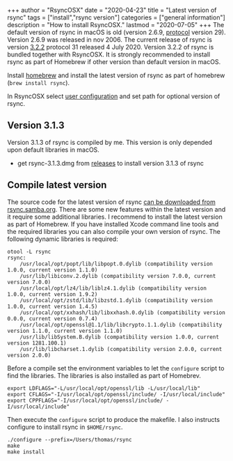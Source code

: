 +++
author = "RsyncOSX"
date = "2020-04-23"
title =  "Latest version of rsync"
tags = ["install","rsync version"]
categories = ["general information"]
description = "How to install RsyncOSX."
lastmod = "2020-07-05"
+++
The default version of rsync in macOS is old (version 2.6.9, [protocol](https://rsync.samba.org/how-rsync-works.html) version 29). Version 2.6.9 was released in nov 2006. The current release of rsync is version [3.2.2](https://download.samba.org/pub/rsync/NEWS) protocol 31 released 4 July 2020. Version 3.2.2 of rsync is bundled together with RsyncOSX. It is strongly recommended to install rsync as part of Homebrew if other version than default version in macOS.

Install [homebrew](https://brew.sh/) and install the latest version of rsync as part of homebrew (`brew install rsync`).

In RsyncOSX select [user configuration](/post/userconfiguration/) and set path for optional version of rsync.

## Version 3.1.3

Version 3.1.3 of rsync is compiled by me. This version is only depended upon default libraries in macOS.

- get rsync-3.1.3.dmg from [releases](https://github.com/rsyncOSX/RsyncOSX/releases) to install version 3.1.3 of rsync

## Compile latest version

The source code for the latest version of rsync [can be downloaded from rsync.samba.org](https://rsync.samba.org/). There are some new features within the latest version and it require some additional libraries. I recommend to install the latest version as part of Homebrew. If you have installed Xcode command line tools and the required libraries you can also compile your own version of rsync. The following dynamic libraries is required:

```
otool -L rsync
rsync:
	/usr/local/opt/popt/lib/libpopt.0.dylib (compatibility version 1.0.0, current version 1.1.0)
	/usr/lib/libiconv.2.dylib (compatibility version 7.0.0, current version 7.0.0)
	/usr/local/opt/lz4/lib/liblz4.1.dylib (compatibility version 1.0.0, current version 1.9.2)
	/usr/local/opt/zstd/lib/libzstd.1.dylib (compatibility version 1.0.0, current version 1.4.5)
	/usr/local/opt/xxhash/lib/libxxhash.0.dylib (compatibility version 0.0.0, current version 0.7.4)
	/usr/local/opt/openssl@1.1/lib/libcrypto.1.1.dylib (compatibility version 1.1.0, current version 1.1.0)
	/usr/lib/libSystem.B.dylib (compatibility version 1.0.0, current version 1281.100.1)
	/usr/lib/libcharset.1.dylib (compatibility version 2.0.0, current version 2.0.0)
  ```

Before a compile set the environment variables to let the `configure` script to find the libraries. The libraries is also installed as part of Homebrev.

```
export LDFLAGS="-L/usr/local/opt/openssl/lib -L/usr/local/lib"
export CFLAGS="-I/usr/local/opt/openssl/include/ -I/usr/local/include"
export CPPFLAGS="-I/usr/local/opt/openssl/include/ -I/usr/local/include"
```

Then execute the `configure` script to produce the makefile. I also instructs configure to install rsync in `$HOME/rsync`.

```
./configure --prefix=/Users/thomas/rsync
make
make install
```
